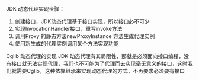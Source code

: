JDK 动态代理实现步骤：
1. 创建接口，JDK动态代理基于接口实现，所以接口必不可少
2. 实现InvocationHandler接口，重写invoke方法
3. 调用Proxy 的静态方法newProxyInstance 方法生成代理实例
4. 使用新生成的代理实例调用某个方法实现功能


Cglib 动态代理的实现
JDK 动态代理有其局限性，那就是必须面向接口编程，没有接口就无法实现代理，我们也不可能为了代理而去实现毫无意义的接口，这时我们就需要Cglib，这种依靠继承来实现动态代理的方式，不再要求必须要有接口